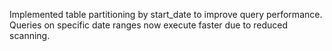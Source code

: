 Implemented table partitioning by start_date to improve query performance. Queries on specific date ranges now execute faster due to reduced scanning.
